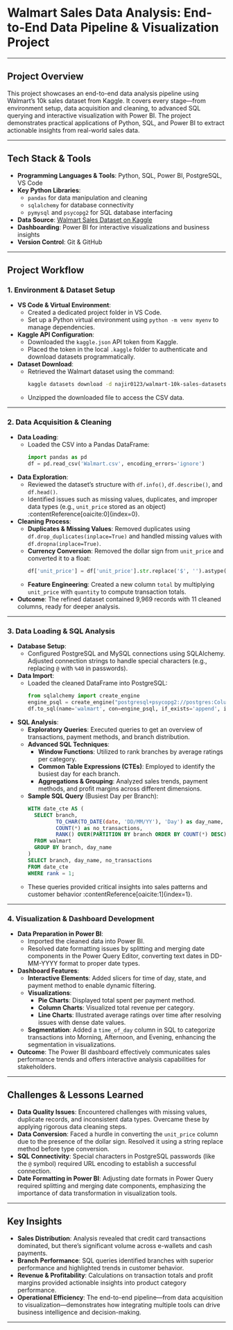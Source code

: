 # Walmart Sales Data Analysis: End-to-End Data Pipeline & Visualization Project

---

## Project Overview

This project showcases an end-to-end data analysis pipeline using Walmart’s 10k sales dataset from Kaggle. It covers every stage—from environment setup, data acquisition and cleaning, to advanced SQL querying and interactive visualization with Power BI. The project demonstrates practical applications of Python, SQL, and Power BI to extract actionable insights from real-world sales data.

---

## Tech Stack & Tools

- **Programming Languages & Tools**: Python, SQL, Power BI, PostgreSQL, VS Code
- **Key Python Libraries**: 
  - `pandas` for data manipulation and cleaning
  - `sqlalchemy` for database connectivity
  - `pymysql` and `psycopg2` for SQL database interfacing
- **Data Source**: [Walmart Sales Dataset on Kaggle](https://www.kaggle.com/datasets/najir0123/walmart-10k-sales-datasets)  
- **Dashboarding**: Power BI for interactive visualizations and business insights  
- **Version Control**: Git & GitHub

---

## Project Workflow

### 1. Environment & Dataset Setup

- **VS Code & Virtual Environment**: 
  - Created a dedicated project folder in VS Code.
  - Set up a Python virtual environment using `python -m venv myenv` to manage dependencies.
- **Kaggle API Configuration**: 
  - Downloaded the `kaggle.json` API token from Kaggle.
  - Placed the token in the local `.kaggle` folder to authenticate and download datasets programmatically.
- **Dataset Download**: 
  - Retrieved the Walmart dataset using the command:
    ```bash
    kaggle datasets download -d najir0123/walmart-10k-sales-datasets
    ```
  - Unzipped the downloaded file to access the CSV data.

---

### 2. Data Acquisition & Cleaning

- **Data Loading**:
  - Loaded the CSV into a Pandas DataFrame:
    ```python
    import pandas as pd
    df = pd.read_csv('Walmart.csv', encoding_errors='ignore')
    ```
- **Data Exploration**:
  - Reviewed the dataset’s structure with `df.info()`, `df.describe()`, and `df.head()`.
  - Identified issues such as missing values, duplicates, and improper data types (e.g., `unit_price` stored as an object) :contentReference[oaicite:0]{index=0}.
- **Cleaning Process**:
  - **Duplicates & Missing Values**: Removed duplicates using `df.drop_duplicates(inplace=True)` and handled missing values with `df.dropna(inplace=True)`.
  - **Currency Conversion**: Removed the dollar sign from `unit_price` and converted it to a float:
    ```python
    df['unit_price'] = df['unit_price'].str.replace('$', '').astype(float)
    ```
  - **Feature Engineering**: Created a new column `total` by multiplying `unit_price` with `quantity` to compute transaction totals.
- **Outcome**: The refined dataset contained 9,969 records with 11 cleaned columns, ready for deeper analysis.

---

### 3. Data Loading & SQL Analysis

- **Database Setup**:
  - Configured PostgreSQL and MySQL connections using SQLAlchemy. Adjusted connection strings to handle special characters (e.g., replacing `@` with `%40` in passwords).
- **Data Import**:
  - Loaded the cleaned DataFrame into PostgreSQL:
    ```python
    from sqlalchemy import create_engine
    engine_psql = create_engine("postgresql+psycopg2://postgres:Columdos1234%40@localhost:5432/walmart_db")
    df.to_sql(name='walmart', con=engine_psql, if_exists='append', index=False)
    ```
- **SQL Analysis**:
  - **Exploratory Queries**: Executed queries to get an overview of transactions, payment methods, and branch distribution.
  - **Advanced SQL Techniques**:
    - **Window Functions**: Utilized to rank branches by average ratings per category.
    - **Common Table Expressions (CTEs)**: Employed to identify the busiest day for each branch.
    - **Aggregations & Grouping**: Analyzed sales trends, payment methods, and profit margins across different dimensions.
  - **Sample SQL Query** (Busiest Day per Branch):
    ```sql
    WITH date_cte AS (
      SELECT branch, 
             TO_CHAR(TO_DATE(date, 'DD/MM/YY'), 'Day') as day_name,
             COUNT(*) as no_transactions,
             RANK() OVER(PARTITION BY branch ORDER BY COUNT(*) DESC) as rank
      FROM walmart
      GROUP BY branch, day_name
    )
    SELECT branch, day_name, no_transactions
    FROM date_cte
    WHERE rank = 1;
    ```
  - These queries provided critical insights into sales patterns and customer behavior :contentReference[oaicite:1]{index=1}.

---

### 4. Visualization & Dashboard Development

- **Data Preparation in Power BI**:
  - Imported the cleaned data into Power BI.
  - Resolved date formatting issues by splitting and merging date components in the Power Query Editor, converting text dates in DD-MM-YYYY format to proper date types.
- **Dashboard Features**:
  - **Interactive Elements**: Added slicers for time of day, state, and payment method to enable dynamic filtering.
  - **Visualizations**:
    - **Pie Charts**: Displayed total spent per payment method.
    - **Column Charts**: Visualized total revenue per category.
    - **Line Charts**: Illustrated average ratings over time after resolving issues with dense date values.
  - **Segmentation**: Added a `time_of_day` column in SQL to categorize transactions into Morning, Afternoon, and Evening, enhancing the segmentation in visualizations.
- **Outcome**: The Power BI dashboard effectively communicates sales performance trends and offers interactive analysis capabilities for stakeholders.

---

## Challenges & Lessons Learned

- **Data Quality Issues**: Encountered challenges with missing values, duplicate records, and inconsistent data types. Overcame these by applying rigorous data cleaning steps.
- **Data Conversion**: Faced a hurdle in converting the `unit_price` column due to the presence of the dollar sign. Resolved it using a string replace method before type conversion.
- **SQL Connectivity**: Special characters in PostgreSQL passwords (like the `@` symbol) required URL encoding to establish a successful connection.
- **Date Formatting in Power BI**: Adjusting date formats in Power Query required splitting and merging date components, emphasizing the importance of data transformation in visualization tools.

---

## Key Insights

- **Sales Distribution**: Analysis revealed that credit card transactions dominated, but there’s significant volume across e-wallets and cash payments.
- **Branch Performance**: SQL queries identified branches with superior performance and highlighted trends in customer behavior.
- **Revenue & Profitability**: Calculations on transaction totals and profit margins provided actionable insights into product category performance.
- **Operational Efficiency**: The end-to-end pipeline—from data acquisition to visualization—demonstrates how integrating multiple tools can drive business intelligence and decision-making.

---
